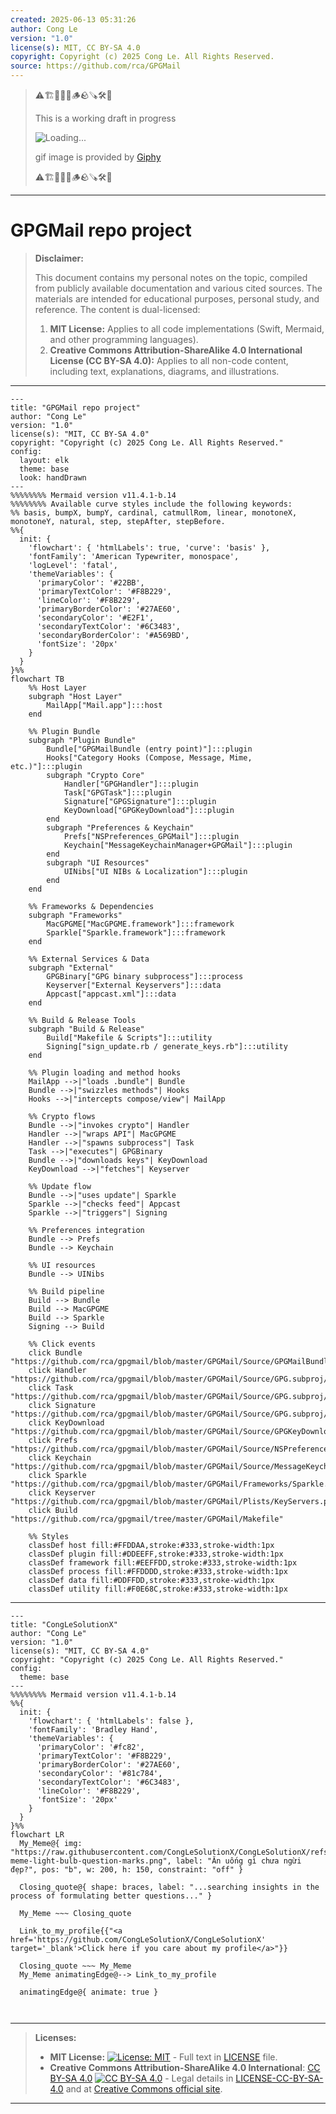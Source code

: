 ```yaml
---
created: 2025-06-13 05:31:26
author: Cong Le
version: "1.0"
license(s): MIT, CC BY-SA 4.0
copyright: Copyright (c) 2025 Cong Le. All Rights Reserved.
source: https://github.com/rca/GPGMail
---
```



> ⚠️🏗️🚧🦺🧱🪵🪨🪚🛠️👷
> 
> This is a working draft in progress
> 
> ![Loading...](https://media4.giphy.com/media/v1.Y2lkPTc5MGI3NjExa2RxaGR1ZDh0MTBubWxxb3FuaW9heHNxY3ltYTU2aWxyOHFnMWh1NiZlcD12MV9pbnRlcm5hbF9naWZfYnlfaWQmY3Q9Zw/1xmhGbhGxJV0suEo6r/giphy.gif)
>
> gif image is provided by [Giphy](https://giphy.com)
> 
> ⚠️🏗️🚧🦺🧱🪵🪨🪚🛠️👷


----



# GPGMail repo project
> **Disclaimer:**
>
> This document contains my personal notes on the topic,
> compiled from publicly available documentation and various cited sources.
> The materials are intended for educational purposes, personal study, and reference.
> The content is dual-licensed:
> 1. **MIT License:** Applies to all code implementations (Swift, Mermaid, and other programming languages).
> 2. **Creative Commons Attribution-ShareAlike 4.0 International License (CC BY-SA 4.0):** Applies to all non-code content, including text, explanations, diagrams, and illustrations.
---


```mermaid
---
title: "GPGMail repo project"
author: "Cong Le"
version: "1.0"
license(s): "MIT, CC BY-SA 4.0"
copyright: "Copyright (c) 2025 Cong Le. All Rights Reserved."
config:
  layout: elk
  theme: base
  look: handDrawn
---
%%%%%%%% Mermaid version v11.4.1-b.14
%%%%%%%% Available curve styles include the following keywords:
%% basis, bumpX, bumpY, cardinal, catmullRom, linear, monotoneX, monotoneY, natural, step, stepAfter, stepBefore.
%%{
  init: {
    'flowchart': { 'htmlLabels': true, 'curve': 'basis' },
    'fontFamily': 'American Typewriter, monospace',
    'logLevel': 'fatal',
    'themeVariables': {
      'primaryColor': '#22BB',
      'primaryTextColor': '#F8B229',
      'lineColor': '#F8B229',
      'primaryBorderColor': '#27AE60',
      'secondaryColor': '#E2F1',
      'secondaryTextColor': '#6C3483',
      'secondaryBorderColor': '#A569BD',
      'fontSize': '20px'
    }
  }
}%%
flowchart TB
    %% Host Layer
    subgraph "Host Layer"
        MailApp["Mail.app"]:::host
    end

    %% Plugin Bundle
    subgraph "Plugin Bundle" 
        Bundle["GPGMailBundle (entry point)"]:::plugin
        Hooks["Category Hooks (Compose, Message, Mime, etc.)"]:::plugin
        subgraph "Crypto Core"
            Handler["GPGHandler"]:::plugin
            Task["GPGTask"]:::plugin
            Signature["GPGSignature"]:::plugin
            KeyDownload["GPGKeyDownload"]:::plugin
        end
        subgraph "Preferences & Keychain"
            Prefs["NSPreferences_GPGMail"]:::plugin
            Keychain["MessageKeychainManager+GPGMail"]:::plugin
        end
        subgraph "UI Resources"
            UINibs["UI NIBs & Localization"]:::plugin
        end
    end

    %% Frameworks & Dependencies
    subgraph "Frameworks"
        MacGPGME["MacGPGME.framework"]:::framework
        Sparkle["Sparkle.framework"]:::framework
    end

    %% External Services & Data
    subgraph "External"
        GPGBinary["GPG binary subprocess"]:::process
        Keyserver["External Keyservers"]:::data
        Appcast["appcast.xml"]:::data
    end

    %% Build & Release Tools
    subgraph "Build & Release"
        Build["Makefile & Scripts"]:::utility
        Signing["sign_update.rb / generate_keys.rb"]:::utility
    end

    %% Plugin loading and method hooks
    MailApp -->|"loads .bundle"| Bundle
    Bundle -->|"swizzles methods"| Hooks
    Hooks -->|"intercepts compose/view"| MailApp

    %% Crypto flows
    Bundle -->|"invokes crypto"| Handler
    Handler -->|"wraps API"| MacGPGME
    Handler -->|"spawns subprocess"| Task
    Task -->|"executes"| GPGBinary
    Bundle -->|"downloads keys"| KeyDownload
    KeyDownload -->|"fetches"| Keyserver

    %% Update flow
    Bundle -->|"uses update"| Sparkle
    Sparkle -->|"checks feed"| Appcast
    Sparkle -->|"triggers"| Signing

    %% Preferences integration
    Bundle --> Prefs
    Bundle --> Keychain

    %% UI resources
    Bundle --> UINibs

    %% Build pipeline
    Build --> Bundle
    Build --> MacGPGME
    Build --> Sparkle
    Signing --> Build

    %% Click events
    click Bundle "https://github.com/rca/gpgmail/blob/master/GPGMail/Source/GPGMailBundle.m"
    click Handler "https://github.com/rca/gpgmail/blob/master/GPGMail/Source/GPG.subproj/GPGHandler.m"
    click Task "https://github.com/rca/gpgmail/blob/master/GPGMail/Source/GPG.subproj/GPGTask.m"
    click Signature "https://github.com/rca/gpgmail/blob/master/GPGMail/Source/GPG.subproj/GPGSignature.m"
    click KeyDownload "https://github.com/rca/gpgmail/blob/master/GPGMail/Source/GPGKeyDownload.m"
    click Prefs "https://github.com/rca/gpgmail/blob/master/GPGMail/Source/NSPreferences_GPGMail.m"
    click Keychain "https://github.com/rca/gpgmail/blob/master/GPGMail/Source/MessageKeychainManager+GPGMail.m"
    click Sparkle "https://github.com/rca/gpgmail/blob/master/GPGMail/Frameworks/Sparkle.framework"
    click Keyserver "https://github.com/rca/gpgmail/blob/master/GPGMail/Plists/KeyServers.plist"
    click Build "https://github.com/rca/gpgmail/tree/master/GPGMail/Makefile"

    %% Styles
    classDef host fill:#FFDDAA,stroke:#333,stroke-width:1px
    classDef plugin fill:#DDEEFF,stroke:#333,stroke-width:1px
    classDef framework fill:#EEFFDD,stroke:#333,stroke-width:1px
    classDef process fill:#FFDDDD,stroke:#333,stroke-width:1px
    classDef data fill:#DDFFDD,stroke:#333,stroke-width:1px
    classDef utility fill:#F0E68C,stroke:#333,stroke-width:1px
```

----

<!-- 
```mermaid
%% Current Mermaid version
info
```  -->


```mermaid
---
title: "CongLeSolutionX"
author: "Cong Le"
version: "1.0"
license(s): "MIT, CC BY-SA 4.0"
copyright: "Copyright (c) 2025 Cong Le. All Rights Reserved."
config:
  theme: base
---
%%%%%%%% Mermaid version v11.4.1-b.14
%%{
  init: {
    'flowchart': { 'htmlLabels': false },
    'fontFamily': 'Bradley Hand',
    'themeVariables': {
      'primaryColor': '#fc82',
      'primaryTextColor': '#F8B229',
      'primaryBorderColor': '#27AE60',
      'secondaryColor': '#81c784',
      'secondaryTextColor': '#6C3483',
      'lineColor': '#F8B229',
      'fontSize': '20px'
    }
  }
}%%
flowchart LR
  My_Meme@{ img: "https://raw.githubusercontent.com/CongLeSolutionX/CongLeSolutionX/refs/heads/main/assets/images/My-meme-light-bulb-question-marks.png", label: "Ăn uống gì chưa ngừi đẹp?", pos: "b", w: 200, h: 150, constraint: "off" }

  Closing_quote@{ shape: braces, label: "...searching insights in the process of formulating better questions..." }
    
  My_Meme ~~~ Closing_quote
    
  Link_to_my_profile{{"<a href='https://github.com/CongLeSolutionX/CongLeSolutionX' target='_blank'>Click here if you care about my profile</a>"}}

  Closing_quote ~~~ My_Meme
  My_Meme animatingEdge@--> Link_to_my_profile
  
  animatingEdge@{ animate: true }



```

---
>**Licenses:**
>
>- **MIT License:**  [![License: MIT](https://img.shields.io/badge/License-MIT-yellow.svg)](LICENSE) - Full text in [LICENSE](LICENSE) file.
>- **Creative Commons Attribution-ShareAlike 4.0 International**: [CC BY-SA 4.0](https://creativecommons.org/licenses/by-sa/4.0/) [![CC BY-SA 4.0](https://licensebuttons.net/l/by-sa/4.0/88x31.png)](https://creativecommons.org/licenses/by-sa/4.0/) - Legal details in [LICENSE-CC-BY-SA-4.0](THE_PAST/LICENSE-CC-BY-SA-4.0) and at [Creative Commons official site](https://creativecommons.org/licenses/by-sa/4.0/).
>
---